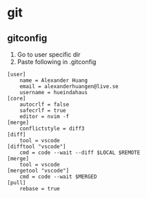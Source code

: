 # git

## gitconfig
1. Go to user specific dir
2. Paste following in .gitconfig
```
[user]
    name = Alexander Huang
    email = alexanderhuangen@live.se
    username = hueindahaus
[core]
    autocrlf = false
    safecrlf = true
    editor = nvim -f
[merge]
    conflictstyle = diff3
[diff]
    tool = vscode
[difftool "vscode"]
    cmd = code --wait --diff $LOCAL $REMOTE
[merge]
    tool = vscode
[mergetool "vscode"]
    cmd = code --wait $MERGED
[pull]
    rebase = true
```
